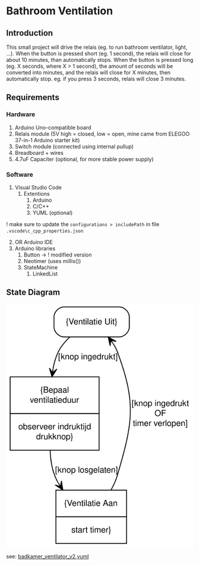 # Bathroom Ventilation

## Introduction

This small project will drive the relais (eg. to run bathroom ventilator, light, ...).
When the button is pressed short (eg. 1 second), the relais will close for about 10 minutes, than automatically stops.
When the button is pressed long (eg. X seconds, where X > 1 second), the amount of seconds will be converted into minutes, and the relais will close for X minutes, then automatically stop.
eg. if you press 3 seconds, relais will close 3 minutes.

## Requirements

### Hardware

1. Arduino Uno-compatible board
2. Relais module (5V high = closed, low = open, mine came from ELEGOO 37-in-1 Arduino starter kit)
3. Switch module (connected using internal pullup)
4. Breadboard + wires
5. 4.7uF Capaciter (optional, for more stable power supply)

### Software

1. Visual Studio Code
   1. Extentions
      1. Arduino
      2. C/C++
      3. YUML (optional)

! make sure to update the `configurations > includePath` in file `.vscode\c_cpp_properties.json`

2. OR Arduino IDE
3. Arduino libraries
   1. Button -> ! modified version
   2. Neotimer (uses millis())
   3. StateMachine
      1. LinkedList

## State Diagram

![Main state diagram"](badkamer_ventilator_v2.svg "Main state diagram")

see: [badkamer_ventilator_v2.yuml](badkamer_ventilator_v2.yuml)
